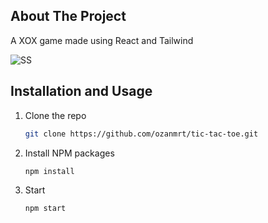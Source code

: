 <!-- ABOUT THE PROJECT -->
## About The Project

A XOX game made using React and Tailwind

![SS](https://github.com/user-attachments/assets/f7b456b9-2e26-4d48-b914-2369f7f195b6)



## Installation and Usage

1. Clone the repo
   ```sh
   git clone https://github.com/ozanmrt/tic-tac-toe.git
   ```
2. Install NPM packages
   ```sh
   npm install
   ```
3. Start
   ```js
   npm start
   ```

